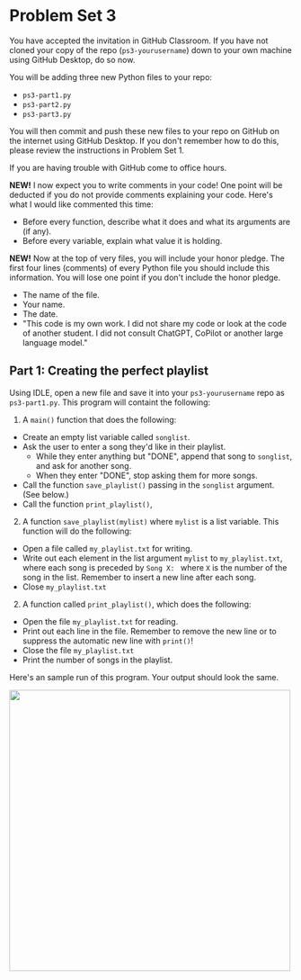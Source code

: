 # Problem Set 3
You have accepted the invitation in GitHub Classroom. If you have not cloned your copy of the repo (`ps3-yourusername`) down to your own machine using GitHub Desktop, do so now.

You will be adding three new Python files to your repo:

* `ps3-part1.py`
* `ps3-part2.py`
* `ps3-part3.py`

You will then commit and push these new files to your repo on GitHub on the internet using GitHub Desktop. If you don't remember how to do this, please review the instructions in Problem Set 1.

If you are having trouble with GitHub come to office hours. 

**NEW!** I now expect you to write comments in your code! One point will be deducted if you do not provide comments explaining your code. Here's what I would like commented this time:

* Before every function, describe what it does and what its arguments are (if any).
* Before every variable, explain what value it is holding.

**NEW!** Now at the top of very files, you will include your honor pledge. The first four lines (comments) of every Python file you should include this information. You will lose one point if you don't include the honor pledge.

* The name of the file.
* Your name.
* The date.
* "This code is my own work. I did not share my code or look at the code of another student. I did not consult ChatGPT, CoPilot or another large language model."

## Part 1: Creating the perfect playlist

Using IDLE, open a new file and save it into your `ps3-yourusername` repo as `ps3-part1.py`. This program will containt the following:

1. A `main()` function that does the following:

* Create an empty list variable called `songlist`.
* Ask the user to enter a song they'd like in their playlist.
   - While they enter anything but "DONE", append that song to `songlist`, and ask for another song.
   - When they enter "DONE", stop asking them for more songs.
* Call the function `save_playlist()` passing in the `songlist` argument. (See below.)
* Call the function `print_playlist()`,


2. A function `save_playlist(mylist)` where `mylist` is a list variable. This function will do the following:

* Open a file called `my_playlist.txt` for writing.
* Write out each element in the list argument `mylist` to `my_playlist.txt`, where each song is preceded by `Song X: ` where `X` is the number of the song in the list. Remember to insert a new line after each song.
* Close `my_playlist.txt`

2. A function called `print_playlist()`, which does the following:

* Open the file `my_playlist.txt` for reading.
* Print out each line in the file. Remember to remove the new line or to suppress the automatic new line with `print()`!
* Close the file `my_playlist.txt`
* Print the number of songs in the playlist.

Here's an sample run of this program. Your output should look the same.

<img src="part1.png" width=500>


   

